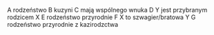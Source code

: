 A rodzeństwo
B kuzyni
C mają wspólnego wnuka
D Y jest przybranym rodzicem X
E rodzeństwo przyrodnie
F X to szwagier/bratowa Y
G rodzeństwo przyrodnie z kazirodzctwa
